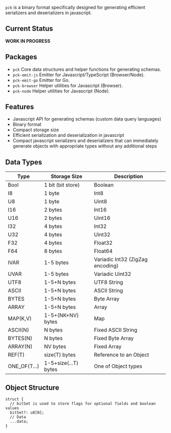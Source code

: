 `pck` is a binary format specifically designed for generating efficient serializers and deserializers in javascript.

## Current Status

**WORK IN PROGRESS**

## Packages

- `pck` Core data structures and helper functions for generating schemas.
- `pck-emit-js` Emitter for Javascript/TypeScript (Browser/Node).
- `pck-emit-go` Emitter for Go.
- `pck-browser` Helper utilities for Javascript (Browser).
- `pck-node` Helper utilities for Javascript (Node).

## Features

- Javascript API for generating schemas (custom data query languages)
- Binary format
- Compact storage size
- Efficient serialization and deserialization in javascript
- Compact javascript serializers and deserializers that can immediately generate objects with appropriate types without
any additional steps

## Data Types

| Type         | Storage Size         | Description                       |
| ---          | ---                  | ---                               |
| Bool         | 1 bit (bit store)    | Boolean                           |
| I8           | 1 byte               | Int8                              |
| U8           | 1 byte               | Uint8                             |
| I16          | 2 bytes              | Int16                             |
| U16          | 2 bytes              | Uint16                            |
| I32          | 4 bytes              | Int32                             |
| U32          | 4 bytes              | Uint32                            |
| F32          | 4 bytes              | Float32                           |
| F64          | 8 bytes              | Float64                           |
| IVAR         | 1-5 bytes            | Variadic Int32 (ZigZag encoding)  |
| UVAR         | 1-5 bytes            | Variadic Uint32                   |
| UTF8         | 1-5+N bytes          | UTF8 String                       |
| ASCII        | 1-5+N bytes          | ASCII String                      |
| BYTES        | 1-5+N bytes          | Byte Array                        |
| ARRAY        | 1-5+N bytes          | Array                             |
| MAP(K,V)     | 1-5+(NK+NV) bytes    | Map                               |
| ASCII(N)     | N bytes              | Fixed ASCII String                |
| BYTES(N)     | N bytes              | Fixed Byte Array                  |
| ARRAY(N)     | NV bytes             | Fixed Array                       |
| REF(T)       | size(T) bytes        | Reference to an Object            |
| ONE_OF(T...) | 1-5+size(...T) bytes | One of Object types               |

## Object Structure

```
struct {
  // bitSet is used to store flags for optional fields and boolean values
  bitSet?: u8[N];
  // Data
  ...data;
}
```
